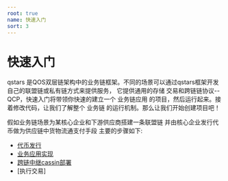 ```yaml
---
root: true
name: 快速入门
sort: 3
---
```


# 快速入门

qstars 是QOS双层链架构中的业务链框架。不同的场景可以通过qstars框架开发自己的联盟链或私有链方式来提供服务，
它提供通用的存储 交易和跨链链协议--QCP，快速入门将带领你快速的建立一个 业务链应用 的项目，然后运行起来。接
着修改代码，让我们了解整个 业务链 的运行机制。那么让我们开始创建项目吧！

假如业务链场景为某核心企业和下游供应商搭建一条联盟链 并由核心企业发行代币做为供应链中货物流通支付手段 主要的步骤如下:



- [代币发行](create-qsc.md)	
- [业务应用实现](example/start.md)
- [跨链中继cassin部署](https://github.com/QOSGroup/cassini/blob/master/docs/quick_start.md)
- [执行交易]
